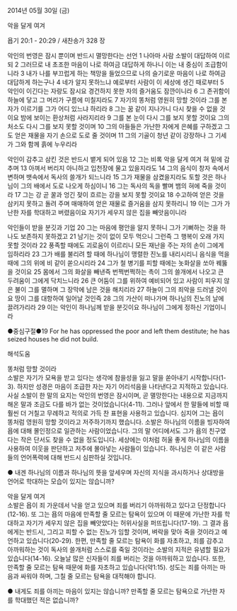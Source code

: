 2014년 05월 30일 (금)

악을 달게 여겨



욥기 20:1 - 20:29 / 새찬송가 328 장


악인의 번영은 잠시 뿐이며 반드시 멸망한다는 선언 
1 나아마 사람 소발이 대답하여 이르되 2 그러므로 내 초조한 마음이 나로 하여금 대답하게 하나니 이는 내 중심이 조급함이니라 3 내가 나를 부끄럽게 하는 책망을 들었으므로 나의 슬기로운 마음이 나로 하여금 대답하게 하는구나 4 네가 알지 못하느냐 예로부터 사람이 이 세상에 생긴 때로부터 5 악인이 이긴다는 자랑도 잠시요 경건하지 못한 자의 즐거움도 잠깐이니라 6 그 존귀함이 하늘에 닿고 그 머리가 구름에 미칠지라도 7 자기의 똥처럼 영원히 망할 것이라 그를 본 자가 이르기를 그가 어디 있느냐 하리라 8 그는 꿈 같이 지나가니 다시 찾을 수 없을 것이요 밤에 보이는 환상처럼 사라지리라 9 그를 본 눈이 다시 그를 보지 못할 것이요 그의 처소도 다시 그를 보지 못할 것이며 10 그의 아들들은 가난한 자에게 은혜를 구하겠고 그도 얻은 재물을 자기 손으로 도로 줄 것이며 11 그의 기골이 청년 같이 강장하나 그 기세가 그와 함께 흙에 누우리라

악인이 감추고 삼킨 것은 반드시 뱉게 되어 있음
12 그는 비록 악을 달게 여겨 혀 밑에 감추며 13 아껴서 버리지 아니하고 입천장에 물고 있을지라도 14 그의 음식이 창자 속에서 변하며 뱃속에서 독사의 쓸개가 되느니라 15 그가 재물을 삼켰을지라도 토할 것은 하나님이 그의 배에서 도로 나오게 하심이니 16 그는 독사의 독을 빨며 뱀의 혀에 죽을 것이라 17 그는 강 곧 꿀과 엉긴 젖이 흐르는 강을 보지 못할 것이요 18 수고하여 얻은 것을 삼키지 못하고 돌려 주며 매매하여 얻은 재물로 즐거움을 삼지 못하리니 19 이는 그가 가난한 자를 학대하고 버렸음이요 자기가 세우지 않은 집을 빼앗음이니라

악인들이 받을 분깃과 기업
20 그는 마음에 평안을 알지 못하니 그가 기뻐하는 것을 하나도 보존하지 못하겠고 21 남기는 것이 없이 모두 먹으니 그런즉 그 행복이 오래 가지 못할 것이라 22 풍족할 때에도 괴로움이 이르리니 모든 재난을 주는 자의 손이 그에게 임하리라 23 그가 배를 불리려 할 때에 하나님이 맹렬한 진노를 내리시리니 음식을 먹을 때에 그의 위에 비 같이 쏟으시리라 24 그가 철 병기를 피할 때에는 놋화살을 쏘아 꿰뚫을 것이요 25 몸에서 그의 화살을 빼낸즉 번쩍번쩍하는 촉이 그의 쓸개에서 나오고 큰 두려움이 그에게 닥치느니라 26 큰 어둠이 그를 위하여 예비되어 있고 사람이 피우지 않은 불이 그를 멸하며 그 장막에 남은 것을 해치리라 27 하늘이 그의 죄악을 드러낼 것이요 땅이 그를 대항하여 일어날 것인즉 28 그의 가산이 떠나가며 하나님의 진노의 날에 끌려가리라 29 이는 악인이 하나님께 받을 분깃이요 하나님이 그에게 정하신 기업이니라

●중심구절●19 For he has oppressed the poor and left them destitute; he has seized houses he did not build.

해석도움





똥처럼 망할 것이라  
소발은 자기가 모욕을 받고 있다는 생각에 참을성을 잃고 말을 쏟아내기 시작합니다(1-3). 하지만 성경은 마음이 조급한 자는 자기 어리석음을 나타낸다고 지적하고 있습니다. 사실 소발이 한 말의 요지는 악인의 번영은 잠시이며, 곧 멸망한다는 내용으로 지금까지 해온 말과 조금도 다를 바가 없는 것이었습니다(4-11). 그러나 앞에서 한 말들에 비할 때 훨씬 더 거칠고 무례하고 적의로 가득 찬 표현을 사용하고 있습니다. 심지어 그는 욥이 똥처럼 영원히 망할 것이라고 저주하기까지 했습니다. 소발은 하나님의 이름을 빙자하여 욥에 대해 몰인정으로 일관하는 사람이었습니다. 그의 말 어디에서도 그가 욥의 친구였다는 작은 단서도 찾을 수 없을 정도입니다. 세상에는 이처럼 허울 좋게 하나님의 이름을 사용하여 이웃을 판단하고 저주에 몰아넣는 사람들이 있습니다. 하나님은 이 같은 사람들의 언어폭력에 대해 반드시 심판하실 것입니다.  

● 내겐 하나님의 이름과 하나님의 뜻을 앞세우며 자신의 지식을 과시하거나 상대방을 언어로 학대하는 모습이 있지는 않습니까?

악을 달게 여겨  
소발은 욥이 죄 가운데서 낙을 얻고 있으며 죄를 버리기 아까워하고 있다고 단정합니다(12-16). 또 그는 욥의 마음에 만족할 줄 모르는 탐욕이 있으며 이 때문에 가난한 자를 학대하고 자기가 세우지 않은 집을 빼앗았다는 허위사실을 퍼뜨립니다(17-19). 그 결과 욥에게는 반드시, 그리고 피할 수 없는 진노가 임할 것이며, 벼락을 맞아 죽을 것이라고 예언하고 있습니다(20-29). 한편, 만족할 줄 모르는 탐욕이 화를 자초하고, 죄를 감추고 아까워하는 것이 독사의 쓸개처럼 스스로를 죽일 것이라는 소발의 지적은 유념할 필요가 있습니다(14-16). 오늘날 많은 신자들이 죄를 버리는 것을 아까워하고 있습니다. 또한, 만족할 줄 모르는 탐욕 때문에 화를 자초하고 있습니다(약1:15). 성도는 죄를 아끼는 마음과 싸워야 하며, 그칠 줄 모르는 탐욕을 대적해야 합니다.

● 내게도 죄를 아끼는 마음이 있지는 않습니까? 만족할 줄 모르는 탐욕으로 가난한 자를 학대했던 적은 없습니까?